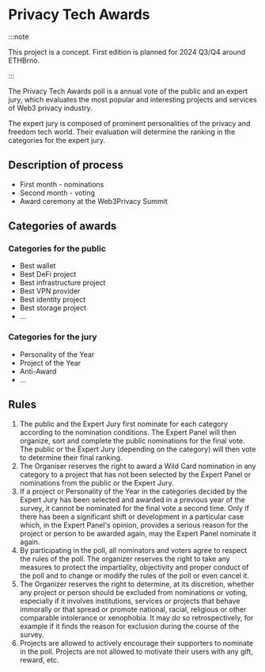 # Privacy Tech Awards

:::note

This project is a concept. First edition is planned for 2024 Q3/Q4 around ETHBrno.

:::

The Privacy Tech Awards poll is a annual vote of the public and an expert jury, which evaluates the most popular and interesting projects and services of Web3 privacy industry.

The expert jury is composed of prominent personalities of the privacy and freedom tech world. Their evaluation will determine the ranking in the categories for the expert jury.

## Description of process

- First month - nominations
- Second month - voting
- Award ceremony at the Web3Privacy Summit

## Categories of awards

### Categories for the public
- Best wallet
- Best DeFi project
- Best infrastructure project
- Best VPN provider
- Best identity project
- Best storage project
- ...

### Categories for the jury
- Personality of the Year
- Project of the Year
- Anti-Award
- ...

## Rules

1. The public and the Expert Jury first nominate for each category according to the nomination conditions. The Expert Panel will then organize, sort and complete the public nominations for the final vote. The public or the Expert Jury (depending on the category) will then vote to determine their final ranking.
1. The Organiser reserves the right to award a Wild Card nomination in any category to a project that has not been selected by the Expert Panel or nominations from the public or the Expert Jury.
1. If a project or Personality of the Year in the categories decided by the Expert Jury has been selected and awarded in a previous year of the survey, it cannot be nominated for the final vote a second time. Only if there has been a significant shift or development in a particular case which, in the Expert Panel's opinion, provides a serious reason for the project or person to be awarded again, may the Expert Panel nominate it again.
1. By participating in the poll, all nominators and voters agree to respect the rules of the poll. The organizer reserves the right to take any measures to protect the impartiality, objectivity and proper conduct of the poll and to change or modify the rules of the poll or even cancel it.
1. The Organizer reserves the right to determine, at its discretion, whether any project or person should be excluded from nominations or voting, especially if it involves institutions, services or projects that behave immorally or that spread or promote national, racial, religious or other comparable intolerance or xenophobia. It may do so retrospectively, for example if it finds the reason for exclusion during the course of the survey.
1. Projects are allowed to actively encourage their supporters to nominate in the poll. Projects are not allowed to motivate their users with any gift, reward, etc.

